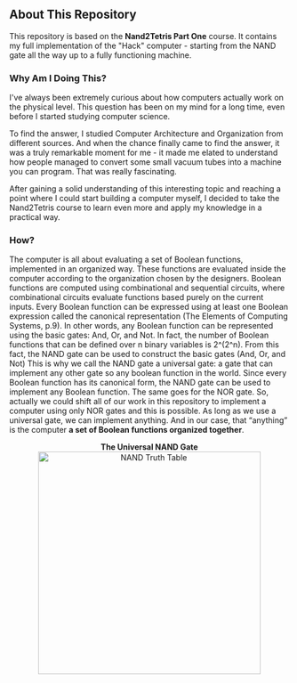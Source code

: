 ## About This Repository

This repository is based on the **Nand2Tetris Part One** course. It contains my full implementation of the "Hack" computer - starting from the NAND gate all the way up to a fully functioning machine.

### Why Am I Doing This?

I've always been extremely curious about how computers actually work on the physical level. This question has been on my mind for a long time, even before I started studying computer science.

To find the answer, I studied Computer Architecture and Organization from different sources. And when the chance finally came to find the answer, it was a truly remarkable moment for me - it made me elated to understand how people managed to convert some small vacuum tubes into a machine you can program. That was really fascinating.

After gaining a solid understanding of this interesting topic and reaching a point where I could start building a computer myself, I decided to take the Nand2Tetris course to learn even more and apply my knowledge in a practical way.

### How?

The computer is all about evaluating a set of Boolean functions, implemented in an organized way. These functions are evaluated inside the computer according to the organization chosen by the designers. Boolean functions are computed using combinational and sequential circuits, where combinational circuits evaluate functions based purely on the current inputs. Every Boolean function can be expressed using at least one Boolean expression called the canonical representation (The Elements of Computing Systems, p.9). In other words, any Boolean function can be represented using the basic gates: And, Or, and Not. In fact, the number of Boolean functions that can be defined over n binary variables is 2^(2^n). From this fact, the NAND gate can be used to construct the basic gates (And, Or, and Not) This is why we call the NAND gate a universal gate: a gate that can implement any other gate so any boolean function in the world. Since every Boolean function has its canonical form, the NAND gate can be used to implement any Boolean function. The same goes for the NOR gate. So, actually we could shift all of our work in this repository to implement a computer using only NOR gates and this is possible. As long as we use a universal gate, we can implement anything. And in our case, that “anything” is the computer **a set of Boolean functions organized together**.


<p align="center">
  <strong>The Universal NAND Gate</strong><br/>
  <img src="https://www.build-electronic-circuits.com/wp-content/uploads/2022/09/Truth-table-NAND-gate.png" alt="NAND Truth Table" width="400"/>
</p>

